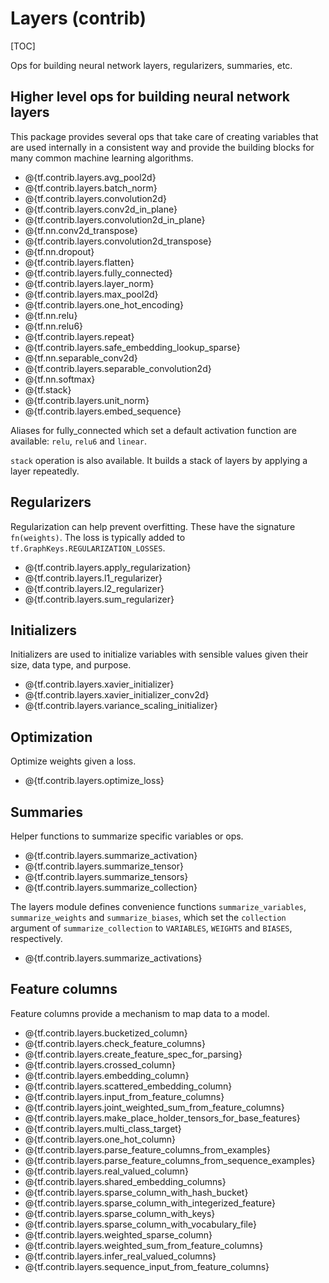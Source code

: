 # Layers (contrib)
[TOC]

Ops for building neural network layers, regularizers, summaries, etc.

## Higher level ops for building neural network layers

This package provides several ops that take care of creating variables that are
used internally in a consistent way and provide the building blocks for many
common machine learning algorithms.

*   @{tf.contrib.layers.avg_pool2d}
*   @{tf.contrib.layers.batch_norm}
*   @{tf.contrib.layers.convolution2d}
*   @{tf.contrib.layers.conv2d_in_plane}
*   @{tf.contrib.layers.convolution2d_in_plane}
*   @{tf.nn.conv2d_transpose}
*   @{tf.contrib.layers.convolution2d_transpose}
*   @{tf.nn.dropout}
*   @{tf.contrib.layers.flatten}
*   @{tf.contrib.layers.fully_connected}
*   @{tf.contrib.layers.layer_norm}
*   @{tf.contrib.layers.max_pool2d}
*   @{tf.contrib.layers.one_hot_encoding}
*   @{tf.nn.relu}
*   @{tf.nn.relu6}
*   @{tf.contrib.layers.repeat}
*   @{tf.contrib.layers.safe_embedding_lookup_sparse}
*   @{tf.nn.separable_conv2d}
*   @{tf.contrib.layers.separable_convolution2d}
*   @{tf.nn.softmax}
*   @{tf.stack}
*   @{tf.contrib.layers.unit_norm}
*   @{tf.contrib.layers.embed_sequence}

Aliases for fully_connected which set a default activation function are
available: `relu`, `relu6` and `linear`.

`stack` operation is also available. It builds a stack of layers by applying
a layer repeatedly.

## Regularizers

Regularization can help prevent overfitting. These have the signature
`fn(weights)`. The loss is typically added to
`tf.GraphKeys.REGULARIZATION_LOSSES`.

*   @{tf.contrib.layers.apply_regularization}
*   @{tf.contrib.layers.l1_regularizer}
*   @{tf.contrib.layers.l2_regularizer}
*   @{tf.contrib.layers.sum_regularizer}

## Initializers

Initializers are used to initialize variables with sensible values given their
size, data type, and purpose.

*   @{tf.contrib.layers.xavier_initializer}
*   @{tf.contrib.layers.xavier_initializer_conv2d}
*   @{tf.contrib.layers.variance_scaling_initializer}

## Optimization

Optimize weights given a loss.

*   @{tf.contrib.layers.optimize_loss}

## Summaries

Helper functions to summarize specific variables or ops.

*   @{tf.contrib.layers.summarize_activation}
*   @{tf.contrib.layers.summarize_tensor}
*   @{tf.contrib.layers.summarize_tensors}
*   @{tf.contrib.layers.summarize_collection}

The layers module defines convenience functions `summarize_variables`,
`summarize_weights` and `summarize_biases`, which set the `collection` argument
of `summarize_collection` to `VARIABLES`, `WEIGHTS` and `BIASES`, respectively.

*   @{tf.contrib.layers.summarize_activations}

## Feature columns

Feature columns provide a mechanism to map data to a model.

*   @{tf.contrib.layers.bucketized_column}
*   @{tf.contrib.layers.check_feature_columns}
*   @{tf.contrib.layers.create_feature_spec_for_parsing}
*   @{tf.contrib.layers.crossed_column}
*   @{tf.contrib.layers.embedding_column}
*   @{tf.contrib.layers.scattered_embedding_column}
*   @{tf.contrib.layers.input_from_feature_columns}
*   @{tf.contrib.layers.joint_weighted_sum_from_feature_columns}
*   @{tf.contrib.layers.make_place_holder_tensors_for_base_features}
*   @{tf.contrib.layers.multi_class_target}
*   @{tf.contrib.layers.one_hot_column}
*   @{tf.contrib.layers.parse_feature_columns_from_examples}
*   @{tf.contrib.layers.parse_feature_columns_from_sequence_examples}
*   @{tf.contrib.layers.real_valued_column}
*   @{tf.contrib.layers.shared_embedding_columns}
*   @{tf.contrib.layers.sparse_column_with_hash_bucket}
*   @{tf.contrib.layers.sparse_column_with_integerized_feature}
*   @{tf.contrib.layers.sparse_column_with_keys}
*   @{tf.contrib.layers.sparse_column_with_vocabulary_file}
*   @{tf.contrib.layers.weighted_sparse_column}
*   @{tf.contrib.layers.weighted_sum_from_feature_columns}
*   @{tf.contrib.layers.infer_real_valued_columns}
*   @{tf.contrib.layers.sequence_input_from_feature_columns}
